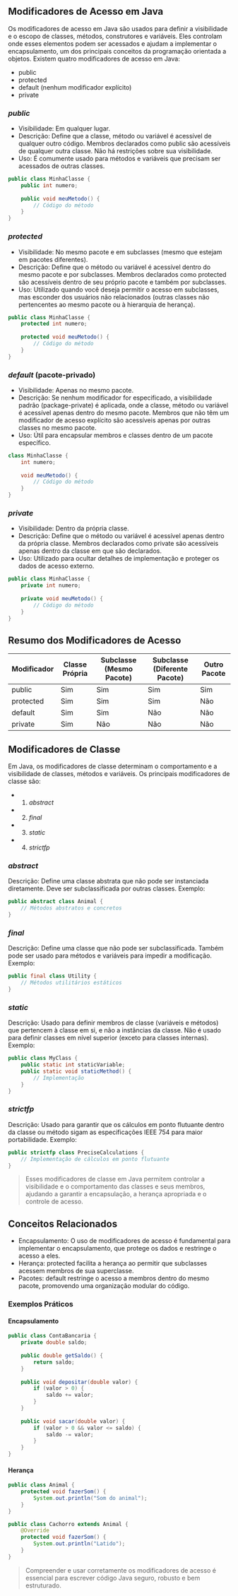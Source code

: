 ## Modificadores de Acesso em Java
Os modificadores de acesso em Java são usados para definir a visibilidade e o escopo de classes, métodos, construtores e variáveis. Eles controlam onde esses elementos podem ser acessados e ajudam a implementar o encapsulamento, um dos principais conceitos da programação orientada a objetos. Existem quatro modificadores de acesso em Java:

- public
- protected
- default (nenhum modificador explícito)
- private

### _public_

- Visibilidade: Em qualquer lugar.
- Descrição: Define que a classe, método ou variável é acessível de qualquer outro código. Membros declarados como public são acessíveis de qualquer outra classe. Não há restrições sobre sua visibilidade.
- Uso: É comumente usado para métodos e variáveis que precisam ser acessados de outras classes.
```java
public class MinhaClasse {
    public int numero;
    
    public void meuMetodo() {
        // Código do método
    }
}
```

### _protected_

- Visibilidade: No mesmo pacote e em subclasses (mesmo que estejam em pacotes diferentes).
- Descrição: Define que o método ou variável é acessível dentro do mesmo pacote e por subclasses. Membros declarados como protected são acessíveis dentro de seu próprio pacote e também por subclasses.
- Uso: Utilizado quando você deseja permitir o acesso em subclasses, mas esconder dos usuários não relacionados (outras classes não pertencentes ao mesmo pacote ou à hierarquia de herança).

```java
public class MinhaClasse {
    protected int numero;
    
    protected void meuMetodo() {
        // Código do método
    }
}
```

### _default_ (pacote-privado)

- Visibilidade: Apenas no mesmo pacote.
- Descrição: Se nenhum modificador for especificado, a visibilidade padrão (package-private) é aplicada, onde a classe, método ou variável é acessível apenas dentro do mesmo pacote. Membros que não têm um modificador de acesso explícito são acessíveis apenas por outras classes no mesmo pacote.
- Uso: Útil para encapsular membros e classes dentro de um pacote específico.

```java
class MinhaClasse {
    int numero;
    
    void meuMetodo() {
        // Código do método
    }
}
```

### _private_

- Visibilidade: Dentro da própria classe.
- Descrição: Define que o método ou variável é acessível apenas dentro da própria classe. Membros declarados como private são acessíveis apenas dentro da classe em que são declarados.
- Uso: Utilizado para ocultar detalhes de implementação e proteger os dados de acesso externo.
```java
public class MinhaClasse {
    private int numero;
    
    private void meuMetodo() {
        // Código do método
    }
}
```

## Resumo dos Modificadores de Acesso
| Modificador |	Classe Própria	| Subclasse (Mesmo Pacote)	| Subclasse (Diferente Pacote)	| Outro Pacote  |
| ----------- | --------------- | ------------------------- | ----------------------------- | ------------- |
|public	      | Sim	            | Sim	                    | Sim	                        |  Sim          |
|protected    | Sim	            | Sim	                    | Sim	                        |  Não          |
|default      | Sim	            | Sim	                    | Não	                        |  Não          |
|private      | Sim	            | Não	                    | Não	                        |  Não          |

## Modificadores de Classe
Em Java, os modificadores de classe determinam o comportamento e a visibilidade de classes, métodos e variáveis. Os principais modificadores de classe são:
- 1. _abstract_
- 2. _final_
- 3. _static_
- 4. _strictfp_  

### _abstract_
Descrição: Define uma classe abstrata que não pode ser instanciada diretamente. Deve ser subclassificada por outras classes.
Exemplo:
```java
public abstract class Animal {
    // Métodos abstratos e concretos
}
```

### _final_
Descrição: Define uma classe que não pode ser subclassificada. Também pode ser usado para métodos e variáveis para impedir a modificação.
Exemplo:
```java
public final class Utility {
    // Métodos utilitários estáticos
}
```

### _static_
Descrição: Usado para definir membros de classe (variáveis e métodos) que pertencem à classe em si, e não a instâncias da classe. Não é usado para definir classes em nível superior (exceto para classes internas).
Exemplo:
```java
public class MyClass {
    public static int staticVariable;
    public static void staticMethod() {
        // Implementação
    }
}
```

### _strictfp_
Descrição: Usado para garantir que os cálculos em ponto flutuante dentro da classe ou método sigam as especificações IEEE 754 para maior portabilidade.
Exemplo:
```java
public strictfp class PreciseCalculations {
    // Implementação de cálculos em ponto flutuante
}
```
> Esses modificadores de classe em Java permitem controlar a visibilidade e o comportamento das classes e seus membros, ajudando a garantir a encapsulação, a herança apropriada e o controle de acesso.

## Conceitos Relacionados
- Encapsulamento: O uso de modificadores de acesso é fundamental para implementar o encapsulamento, que protege os dados e restringe o acesso a eles.
- Herança: protected facilita a herança ao permitir que subclasses acessem membros de sua superclasse.
- Pacotes: default restringe o acesso a membros dentro do mesmo pacote, promovendo uma organização modular do código.

### Exemplos Práticos
#### Encapsulamento

```java
public class ContaBancaria {
    private double saldo;
    
    public double getSaldo() {
        return saldo;
    }
    
    public void depositar(double valor) {
        if (valor > 0) {
            saldo += valor;
        }
    }
    
    public void sacar(double valor) {
        if (valor > 0 && valor <= saldo) {
            saldo -= valor;
        }
    }
}
```

#### Herança

```java
public class Animal {
    protected void fazerSom() {
        System.out.println("Som do animal");
    }
}

public class Cachorro extends Animal {
    @Override
    protected void fazerSom() {
        System.out.println("Latido");
    }
}
```

> Compreender e usar corretamente os modificadores de acesso é essencial para escrever código Java seguro, robusto e bem estruturado.